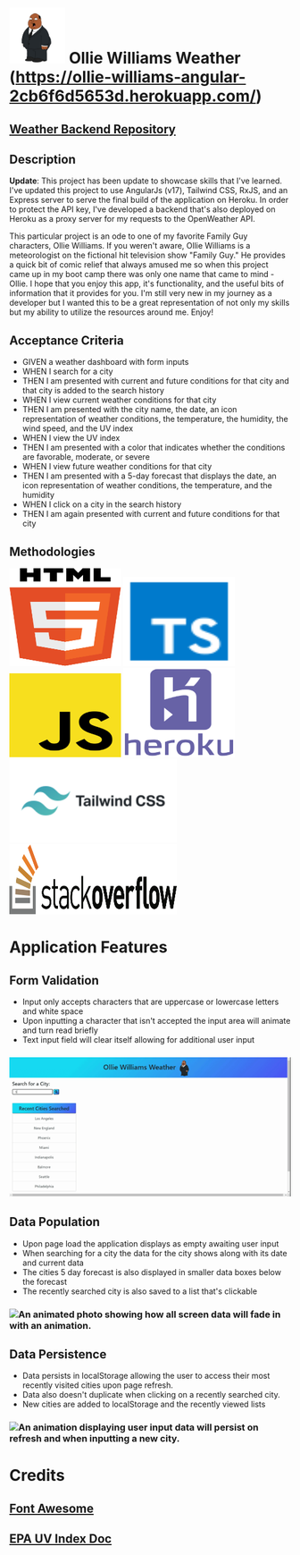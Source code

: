 # <img src="./src/assets/ollie-williams.png" height="100" width="100" alt="Ollie Williams weather reporter from TV show Family Guy."> Ollie Williams Weather (https://ollie-williams-angular-2cb6f6d5653d.herokuapp.com/)

## [Weather Backend Repository](https://github.com/SmithBWare89/weather-backend)

## Description
**Update**: This project has been update to showcase skills that I've learned. I've updated this project to use AngularJs (v17), Tailwind CSS, RxJS, and an Express server to serve the final build of the application on Heroku. In order to protect the API key, I've developed a backend that's also deployed on Heroku as a proxy server for my requests to the OpenWeather API.

This particular project is an ode to one of my favorite Family Guy characters, Ollie Williams. If you weren't aware, Ollie Williams is a meteorologist on the fictional hit television show "Family Guy." He provides a quick bit of comic relief that always amused me so when this project came up in my boot camp there was only one name that came to mind - Ollie. I hope that you enjoy this app, it's functionality, and the useful bits of information that it provides for you. I'm still very new in my journey as a developer but I wanted this to be a great representation of not only my skills but my ability to utilize the resources around me. Enjoy!

## Acceptance Criteria
- GIVEN a weather dashboard with form inputs
- WHEN I search for a city
- THEN I am presented with current and future conditions for that city and that city is added to the search history
- WHEN I view current weather conditions for that city
- THEN I am presented with the city name, the date, an icon representation of weather conditions, the temperature, the humidity, the wind speed, and the UV index
- WHEN I view the UV index
- THEN I am presented with a color that indicates whether the conditions are favorable, moderate, or severe
- WHEN I view future weather conditions for that city
- THEN I am presented with a 5-day forecast that displays the date, an icon representation of weather conditions, the temperature, and the humidity
- WHEN I click on a city in the search history
- THEN I am again presented with current and future conditions for that city

## Methodologies
<img src="./src/assets/HTML5.svg.png" height="175" width="200" alt="HTML 5 Logo">
<img src="./src/assets/typescript.svg" height="160" width="200" alt="TypeScript">
<img src="./src/assets/Javascript.svg" height="150" width="200" alt="Javascript Logo">
<img src="./src/assets/heroku.svg" height="160" width="200" alt="Heroku Logo">
<img src="./src/assets/tailwindcss.svg" height="150" width="300" alt="Tailwind CSS Logo"> 
<img src="./src/assets/StackOverflow.svg" height="125" width="300" alt="Stack Overflow Logo">

# Application Features
## Form Validation
- Input only accepts characters that are uppercase or lowercase letters and white space
- Upon inputting a character that isn't accepted the input area will animate and turn read briefly
- Text input field will clear itself allowing for additional user input
### <img src="./src/assets/InputValidation.gif" alt="Animated picture demonstrating how the form input will shake and turn red if the users input is invalid.">

## Data Population
- Upon page load the application displays as empty awaiting user input
- When searching for a city the data for the city shows along with its date and current data
- The cities 5 day forecast is also displayed in smaller data boxes below the forecast
- The recently searched city is also saved to a list that's clickable
### <img src="./src/assets/DataPopulating.gif" alt="An animated photo showing how all screen data will fade in with an animation.">

## Data Persistence
- Data persists in localStorage allowing the user to access their most recently visited cities upon page refresh. 
- Data also doesn't duplicate when clicking on a recently searched city.
- New cities are added to localStorage and the recently viewed lists
### <img src="./src/assets/DataPersistence.gif" alt="An animation displaying user input data will persist on refresh and when inputting a new city.">

# Credits
## [Font Awesome](https://fontawesome.com/)

## [EPA UV Index Doc](https://19january2017snapshot.epa.gov/sunsafety/uv-index-scale-1_.html#:~:text=A%20UV%20Index%20reading%20of%208%20to%2010%20means%20very,damaged%20and%20can%20burn%20quickly.&text=and%204%20p.m.-,If%20outdoors%2C%20seek%20shade%20and%20wear%20protective%20clothing%2C%20a%20wide,%2C%20and%20UV%2Dblocking%20sunglasses)



